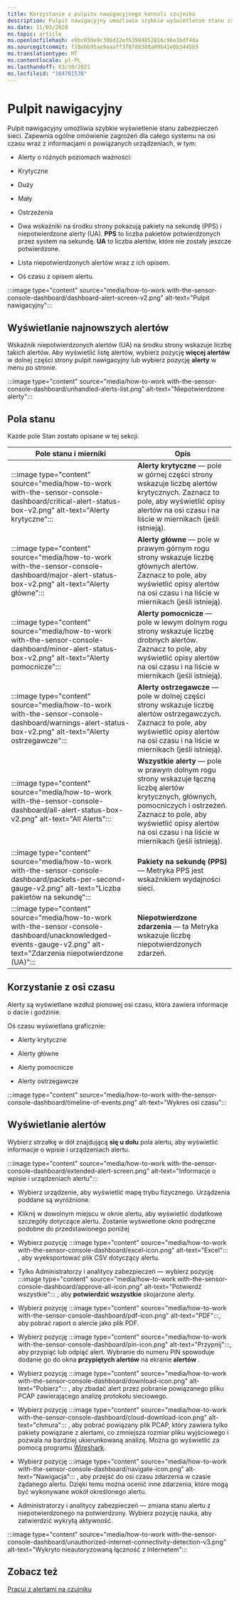 ```yaml
---
title: Korzystanie z pulpitu nawigacyjnego konsoli czujnika
description: Pulpit nawigacyjny umożliwia szybkie wyświetlenie stanu zabezpieczeń sieci. Zapewnia ogólne omówienie zagrożeń dla całego systemu na osi czasu wraz z informacjami o powiązanych urządzeniach.
ms.date: 11/03/2020
ms.topic: article
ms.openlocfilehash: e9bc650e9c306d12ef63994852816c96e1bdf40a
ms.sourcegitcommit: f28ebb95ae9aaaff3f87d8388a09b41e0b3445b5
ms.translationtype: MT
ms.contentlocale: pl-PL
ms.lasthandoff: 03/30/2021
ms.locfileid: "104781538"
---
```

# <a name="the-dashboard"></a>Pulpit nawigacyjny

Pulpit nawigacyjny umożliwia szybkie wyświetlenie stanu zabezpieczeń sieci. Zapewnia ogólne omówienie zagrożeń dla całego systemu na osi czasu wraz z informacjami o powiązanych urządzeniach, w tym:

- Alerty o różnych poziomach ważności:

- Krytyczne

- Duży

- Mały

- Ostrzeżenia

- Dwa wskaźniki na środku strony pokazują pakiety na sekundę (PPS) i niepotwierdzone alerty (UA). **PPS** to liczba pakietów potwierdzonych przez system na sekundę. **UA** to liczba alertów, które nie zostały jeszcze potwierdzone.

- Lista niepotwierdzonych alertów wraz z ich opisem.

- Oś czasu z opisem alertu.

:::image type="content" source="media/how-to-work with-the-sensor-console-dashboard/dashboard-alert-screen-v2.png" alt-text="Pulpit nawigacyjny":::

## <a name="viewing-the-latest-alerts"></a>Wyświetlanie najnowszych alertów

Wskaźnik niepotwierdzonych alertów (UA) na środku strony wskazuje liczbę takich alertów. Aby wyświetlić listę alertów, wybierz pozycję **więcej alertów** w dolnej części strony pulpit nawigacyjny lub wybierz pozycję **alerty** w menu po stronie.

:::image type="content" source="media/how-to-work with-the-sensor-console-dashboard/unhandled-alerts-list.png" alt-text="Niepotwierdzone alerty":::

## <a name="status-boxes"></a>Pola stanu

Każde pole Stan zostało opisane w tej sekcji.

| Pole stanu i mierniki | Opis |
| -------------- | -------------- |
| :::image type="content" source="media/how-to-work with-the-sensor-console-dashboard/critical-alert-status-box-v2.png" alt-text="Alerty krytyczne"::: | **Alerty krytyczne** — pole w górnej części strony wskazuje liczbę alertów krytycznych. Zaznacz to pole, aby wyświetlić opisy alertów na osi czasu i na liście w miernikach (jeśli istnieją).                              |
| :::image type="content" source="media/how-to-work with-the-sensor-console-dashboard/major-alert-status-box-v2.png" alt-text="Alerty główne"::: | **Alerty główne** — pole w prawym górnym rogu strony wskazuje liczbę głównych alertów. Zaznacz to pole, aby wyświetlić opisy alertów na osi czasu i na liście w miernikach (jeśli istnieją).                                     |
| :::image type="content" source="media/how-to-work with-the-sensor-console-dashboard/minor-alert-status-box-v2.png" alt-text="Alerty pomocnicze"::: | **Alerty pomocnicze** — pole w lewym dolnym rogu strony wskazuje liczbę drobnych alertów. Zaznacz to pole, aby wyświetlić opisy alertów na osi czasu i na liście w miernikach (jeśli istnieją).                                   |
| :::image type="content" source="media/how-to-work with-the-sensor-console-dashboard/warnings-alert-status-box-v2.png" alt-text="Alerty ostrzegawcze"::: | **Alerty ostrzegawcze** — pole w dolnej części strony wskazuje liczbę alertów ostrzegawczych. Zaznacz to pole, aby wyświetlić opisy alertów na osi czasu i na liście w miernikach (jeśli istnieją).                             |
| :::image type="content" source="media/how-to-work with-the-sensor-console-dashboard/all-alert-status-box-v2.png" alt-text="All Alerts"::: | **Wszystkie alerty** — pole w prawym dolnym rogu strony wskazuje łączną liczbę alertów krytycznych, głównych, pomocniczych i ostrzeżeń. Zaznacz to pole, aby wyświetlić opisy alertów na osi czasu i na liście w miernikach (jeśli istnieją). |
| :::image type="content" source="media/how-to-work with-the-sensor-console-dashboard/packets-per-second-gauge-v2.png" alt-text="Liczba pakietów na sekundę"::: | **Pakiety na sekundę (PPS)** — Metryka PPS jest wskaźnikiem wydajności sieci. |
| :::image type="content" source="media/how-to-work with-the-sensor-console-dashboard/unacknowledged-events-gauge-v2.png" alt-text="Zdarzenia niepotwierdzone (UA)"::: | **Niepotwierdzone zdarzenia** — ta Metryka wskazuje liczbę niepotwierdzonych zdarzeń.

## <a name="using-the-timeline"></a>Korzystanie z osi czasu

Alerty są wyświetlane wzdłuż pionowej osi czasu, która zawiera informacje o dacie i godzinie.

Oś czasu wyświetlana graficznie:

- Alerty krytyczne

- Alerty główne

- Alerty pomocnicze

- Alerty ostrzegawcze

:::image type="content" source="media/how-to-work with-the-sensor-console-dashboard/timeline-of-events.png" alt-text="Wykres osi czasu":::

## <a name="viewing-alerts"></a>Wyświetlanie alertów

Wybierz strzałkę w dół znajdującą **się u dołu** pola alertu, aby wyświetlić informacje o wpisie i urządzeniach alertu.

:::image type="content" source="media/how-to-work with-the-sensor-console-dashboard/extended-alert-screen.png" alt-text="Informacje o wpisie i urządzeniach alertu":::

- Wybierz urządzenie, aby wyświetlić mapę trybu fizycznego. Urządzenia poddane są wyróżnione.

- Kliknij w dowolnym miejscu w oknie alertu, aby wyświetlić dodatkowe szczegóły dotyczące alertu. Zostanie wyświetlone okno podręczne podobne do przedstawionego poniżej

- Wybierz pozycję :::image type="content" source="media/how-to-work with-the-sensor-console-dashboard/excel-icon.png" alt-text="Excel"::: , aby wyeksportować plik CSV dotyczący alertu.

- Tylko Administratorzy i analitycy zabezpieczeń — wybierz pozycję :::image type="content" source="media/how-to-work with-the-sensor-console-dashboard/approve-all-icon.png" alt-text="Potwierdź wszystkie"::: , aby **potwierdzić wszystkie** skojarzone alerty.

- Wybierz pozycję :::image type="content" source="media/how-to-work with-the-sensor-console-dashboard/pdf-icon.png" alt-text="PDF":::, aby pobrać raport o alercie jako plik PDF.

- Wybierz pozycję :::image type="content" source="media/how-to-work with-the-sensor-console-dashboard/pin-icon.png" alt-text="Przypnij":::, aby przypiąć lub odpiąć alert. Wybranie do numeru PIN spowoduje dodanie go do okna **przypiętych alertów** na ekranie **alertów** .

- Wybierz pozycję :::image type="content" source="media/how-to-work with-the-sensor-console-dashboard/download-icon.png" alt-text="Pobierz"::: , aby zbadać alert przez pobranie powiązanego pliku PCAP zawierającego analizę protokołu sieciowego.

- Wybierz pozycję :::image type="content" source="media/how-to-work with-the-sensor-console-dashboard/cloud-download-icon.png" alt-text="chmura"::: , aby pobrać powiązany plik PCAP, który zawiera tylko pakiety powiązane z alertami, co zmniejsza rozmiar pliku wyjściowego i pozwala na bardziej ukierunkowaną analizę. Można go wyświetlić za pomocą programu [Wireshark](https://www.wireshark.org/).

- Wybierz pozycję :::image type="content" source="media/how-to-work with-the-sensor-console-dashboard/navigate-icon.png" alt-text="Nawigacja"::: , aby przejść do osi czasu zdarzenia w czasie żądanego alertu. Dzięki temu można ocenić inne zdarzenia, które mogą być wykonywane wokół określonego alertu.

- Administratorzy i analitycy zabezpieczeń — zmiana stanu alertu z niepotwierdzonego na potwierdzony. Wybierz pozycję nauka, aby zatwierdzić wykrytą aktywność.

:::image type="content" source="media/how-to-work with-the-sensor-console-dashboard/unauthorized-internet-connectivity-detection-v3.png" alt-text="Wykryto nieautoryzowaną łączność z Internetem":::

## <a name="see-also"></a>Zobacz też

[Pracuj z alertami na czujniku](how-to-work-with-alerts-on-your-sensor.md)
